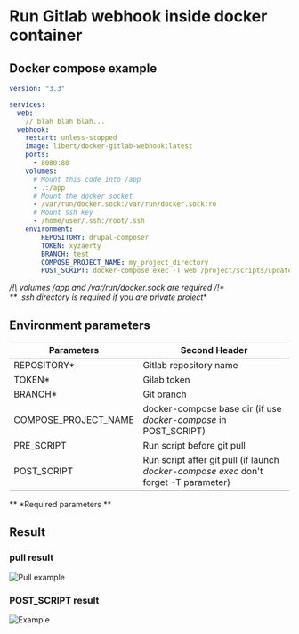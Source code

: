 # Run Gitlab webhook inside docker container

## Docker compose example

```yaml
version: "3.3"

services:
  web:
    // blah blah blah...
  webhook:
    restart: unless-stopped
    image: libert/docker-gitlab-webhook:latest
    ports:
      - 8080:80
    volumes:
      # Mount this code into /app
      - .:/app
      # Mount the docker socket
      - /var/run/docker.sock:/var/run/docker.sock:ro
      # Mount ssh key
      - /home/user/.ssh:/root/.ssh
    environment:
        REPOSITORY: drupal-composer
        TOKEN: xyzaerty
        BRANCH: test
        COMPOSE_PROJECT_NAME: my_project_directory
        POST_SCRIPT: docker-compose exec -T web /project/scripts/update.sh
```
**/!\ volumes /app and /var/run/docker.sock are required /!\**  
** .ssh directory is required if you are private project**



## Environment parameters

Parameters            | Second Header
------------          | -------------
REPOSITORY*           | Gitlab repository name
TOKEN*                | Gilab token
BRANCH*               | Git branch
COMPOSE_PROJECT_NAME  | docker-compose base dir (if use *docker-compose* in POST_SCRIPT)
PRE_SCRIPT            | Run script before git pull
POST_SCRIPT           | Run script after git pull (if launch *docker-compose exec* don't forget -T parameter)

 ** *Required parameters **

 ## Result
 ### pull result
![Pull example](https://i.imgur.com/NNJMfhD.png)
 ### POST_SCRIPT result
![Example](https://i.imgur.com/Ui8rlbr.png)
